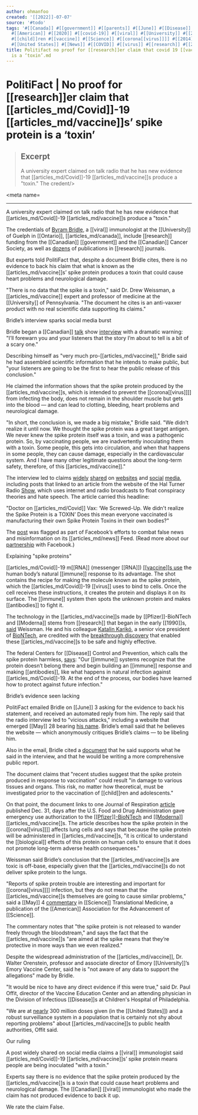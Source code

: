 ```yaml
---
author: ohmanfoo
created: '[[2022]]-07-07'
source: '#todo'
tags: '#[[Canada]] #[[government]] #[[parents]] #[[June]] #[[Disease]] #[[child]] #[[May]] #[[Moderna]] #[[biology]] #[[science]]
  #[[American]] #[[2020]] #[[covid-19]] #[[viral]] #[[University]] #[[2019]] #[[1990]] #[[RNA]] #[[immune]] #m[[RNA]] #[[antibodies]]
  #[[child]]ren #[[vaccine]] #[[Science]] #[[corona[[virus]]]] #[[2014]] #[[Canadian]] #[[Ontario]] #[[biological]] #[[Pfizer]]
  #[[United States]] #[[News]] #[[COVID]] #[[virus]] #[[research]] #[[2023]] #[[2030]] #[[1536]] #[[1581]] #[[1583]] #[[1952]] '
title: Politifact no proof for [[research]]er claim that covid 19 [[vaccine]]s’ spike protein
  is a ‘toxin’.md
---
```


# PolitiFact | No proof for [[research]]er claim that [[articles_md/Covid]]-19 [[articles_md/vaccine]]s’ spike protein is a ‘toxin’

> ## Excerpt
> A university expert claimed on talk radio that he has new evidence that [[articles_md/Covid]]-19 [[articles_md/vaccine]]s produce a "toxin." The credent/>
  
  

  
  
  <meta name=

---
A university expert claimed on talk radio that he has new evidence that [[articles_md/Covid]]-19 [[articles_md/vaccine]]s produce a "toxin."

The credentials of [Byram Bridle](https://ovc.uoguelph.ca/patho[[biology]]/people/faculty/Byram-W-Bridle), a [[viral]] immunologist at the [[University]] of Guelph in [[Ontario]], [[articles_md/canada]], include [[research]] funding from the [[Canadian]] [[government]] and the [[Canadian]] Cancer Society, as well as [dozens](https://pubmed.ncbi.nlm.nih.gov/?term=%27%27bridle%20b%27%27) of publications in [[research]] journals.

But experts told PolitiFact that, despite a document Bridle cites, there is no evidence to back his claim that what is known as the [[articles_md/vaccine]]s’ spike protein produces a toxin that could cause heart problems and neurological damage.

"There is no data that the spike is a toxin," said Dr. Drew Weissman, a [[articles_md/vaccine]] expert and professor of medicine at the [[University]] of Pennsylvania. "The document he cites is an anti-vaxxer product with no real scientific data supporting its claims."

Bridle’s interview sparks social media burst

Bridle began a [[Canadian]] [talk](https://globalnews.ca/toronto/program/on-point-with-alex-pierson) show [interview](https://omny.fm/shows/on-point-with-alex-pierson/new-peer-reviewed-study-on-[[covid-19]]-[[vaccine]]s-sugge) with a dramatic warning: "I’ll forewarn you and your listeners that the story I’m about to tell is a bit of a scary one." 

Describing himself as "very much pro-[[articles_md/vaccine]]," Bridle said he had assembled scientific information that he intends to make public, but "your listeners are going to be the first to hear the public release of this conclusion." 

He claimed the information shows that the spike protein produced by the [[articles_md/vaccine]]s, which is intended to prevent the [[corona[[virus]]]] from infecting the body, does not remain in the shoulder muscle but gets into the blood — and can lead to clotting, bleeding, heart problems and neurological damage.  

"In short, the conclusion is, we made a big mistake," Bridle said. "We didn’t realize it until now. We thought the spike protein was a great target antigen. We never knew the spike protein itself was a toxin, and was a pathogenic protein. So, by vaccinating people, we are inadvertently inoculating them with a toxin. Some people, this gets into circulation, and when that happens in some people, they can cause damage, especially in the cardiovascular system. And I have many other legitimate questions about the long-term safety, therefore, of this [[articles_md/vaccine]]."

The interview led to claims [widely](https://t.me/officialcharliewardshow/24656) [shared](https://twitter.com/VaccineChoiceCA/status/1399[[2023]][[2030]]3394823) on [websites](https://www.brighteon.com/3d683a15-fc3d-432d-a057-3313969eb075) and [social](https://www.facebook.com/104857681107232/posts/3242399[[1583]]5673) [media](https://www.instagram.com/tv/CPbrV8OhInD/), including posts that linked to an article from the website of the Hal Turner Radio [Show](https://www.politifact.com/personalities/hal-turner-radio-show/), which uses internet and radio broadcasts to float conspiracy theories and hate speech. The article carried this headline:

"Doctor on [[articles_md/Covid]] Vax: ‘We Screwed-Up. We didn't realize the Spike Protein is a TOXIN’ Does this mean everyone vaccinated is manufacturing their own Spike Protein Toxins in their own bodies?"

The [post](https://archive.is/9wFus) was flagged as part of Facebook’s efforts to combat false news and misinformation on its [[articles_md/news]] Feed. (Read more about our [partnership](https://www.facebook.com/help/[[1952]]307[[1581]]3[[1536]]?helpref=related) with Facebook.)

Explaining "spike proteins"

[[articles_md/Covid]]-19 m[[RNA]] (messenger [[RNA]]) [[[vaccine]]s use](https://www.politifact.com/article/2021/mar/29/ask-politifact-how-can-covid-[[vaccine]]s-be-safe-when/) the human body’s natural [[immune]] response to its advantage. The shot contains the recipe for making the molecule known as the spike protein, which the [[articles_md/Covid]]-19 [[virus]] uses to bind to cells. Once the cell receives these instructions, it creates the protein and displays it on its surface. The [[immune]] system then spots the unknown protein and makes [[antibodies]] to fight it.

The technology in the [[articles_md/vaccine]]s made by [[Pfizer]]-BioNTech and [[Moderna]] stems from [[research]] that began in the early [[1990]]s, [said](https://www.politifact.com/article/2021/mar/29/ask-politifact-how-can-covid-[[vaccine]]s-be-safe-when/) Weissman. He and his colleague [Katalin Karikó](https://biontech.de/sites/default/files/[[2019]]-08/[[2014]]0202_BioNTech_Katalin%20Kariko_ENG_final.pdf), a senior vice president of [BioNTech](https://biontech.de/), are credited with the [breakthrough discovery](https://www.pennmedicine.org/news/news-releases/[[2020]]/december/penn-mrna-[[biology]]-pioneers-receive-covid19-[[vaccine]]-enabled-by-their-foundational-[[research]]) that enabled these [[articles_md/vaccine]]s to be safe and highly effective.

The federal Centers for [[Disease]] Control and Prevention, which calls the spike protein harmless, [says](https://www.cdc.gov/[[corona[[virus]]]]/[[2019]]-ncov/[[vaccine]]s/different-[[vaccine]]s/mrna.html): "Our [[immune]] systems recognize that the protein doesn’t belong there and begin building an [[immune]] response and making [[antibodies]], like what happens in natural infection against [[articles_md/Covid]]-19. At the end of the process, our bodies have learned how to protect against future infection."

Bridle’s evidence seen lacking

PolitiFact emailed Bridle on [[June]] 3 asking for the evidence to back his statement, and received an automated reply from him. The reply said that the radio interview led to "vicious attacks," including a website that emerged [[May]] 28 bearing [his name](https://byrambridle.com/). Bridle’s email said that he believes the website — which anonymously critiques Bridle’s claims — to be libeling him.

Also in the email, Bridle cited a [document](https://mcusercontent.com/22e41db63deaf4a84be439c0f/files/6a33980b-683f-4ee4-67d4-cc98dc7fcd37/20210601_Guide_to_[[COVID]]_19_[[vaccine]]s_for_[[parents]].pdf) that he said supports what he said in the interview, and that he would be writing a more comprehensive public report.

The document claims that "recent studies suggest that the spike protein produced in response to vaccination" could result "in damage to various tissues and organs. This risk, no matter how theoretical, must be investigated prior to the vaccination of [[child]]ren and adolescents." 

On that point, the document links to one Journal of Respiration [article](https://www.mdpi.com/2673-527X/1/1/4) published Dec. 31, days after the U.S. Food and Drug Administration gave emergency use authorization to the [[[Pfizer]]-BioNTech](https://www.fda.gov/emergency-preparedness-and-response/[[corona[[virus]]]]-disease-[[2019]]-[[covid-19]]/pfizer-biontech-[[covid-19]]-[[vaccine]]) and [[[Moderna]]](https://www.fda.gov/emergency-preparedness-and-response/[[corona[[virus]]]]-disease-[[2019]]-[[covid-19]]/moderna-[[covid-19]]-[[vaccine]]) [[articles_md/vaccine]]s. The article describes how the spike protein in the [[corona[[virus]]]] affects lung cells and says that because the spike protein will be administered in [[articles_md/vaccine]]s, "it is critical to understand the [[biological]] effects of this protein on human cells to ensure that it does not promote long-term adverse health consequences."

Weissman said Bridle’s conclusion that the [[articles_md/vaccine]]s are toxic is off-base, especially given that the [[articles_md/vaccine]]s do not deliver spike protein to the lungs.

"Reports of spike protein trouble are interesting and important for [[corona[[virus]]]] infection, but they do not mean that the [[articles_md/vaccine]]s themselves are going to cause similar problems," said a [[May]] 4 [commentary](https://blogs.[[science]]mag.org/pipeline/archives/2021/05/04/spike-protein-behavior) in [[Science]] Translational Medicine, a publication of the [[American]] Association for the Advancement of [[Science]].

The commentary notes that "the spike protein is not released to wander freely through the bloodstream," and says the fact that the [[articles_md/vaccine]]s "are aimed at the spike means that they’re protective in more ways than we even realized."

Despite the widespread administration of the [[articles_md/vaccine]], Dr. Walter Orenstein, professor and associate director of Emory [[University]]’s Emory Vaccine Center, said he is "not aware of any data to support the allegations" made by Bridle. 

"It would be nice to have any direct evidence if this were true," said Dr. Paul Offit, director of the Vaccine Education Center and an attending physician in the Division of Infectious [[Disease]]s at Children's Hospital of Philadelphia. 

"We are at [nearly](https://ourworldindata.org/covid-vaccinations) 300 million doses given (in the [[United States]]) and a robust surveillance system in a population that is certainly not shy about reporting problems" about [[articles_md/vaccine]]s to public health authorities, Offit said.

Our ruling

A post widely shared on social media claims a [[viral]] immunologist said [[articles_md/Covid]]-19 [[articles_md/vaccine]]s’ spike protein means people are being inoculated "with a toxin."

Experts say there is no evidence that the spike protein produced by the [[articles_md/vaccine]]s is a toxin that could cause heart problems and neurological damage. The [[Canadian]] [[viral]] immunologist who made the claim has not produced evidence to back it up.

We rate the claim False.